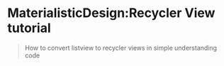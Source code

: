 # MaterialisticDesign:Recycler View tutorial
>How to convert listview to recycler views in simple understanding code
